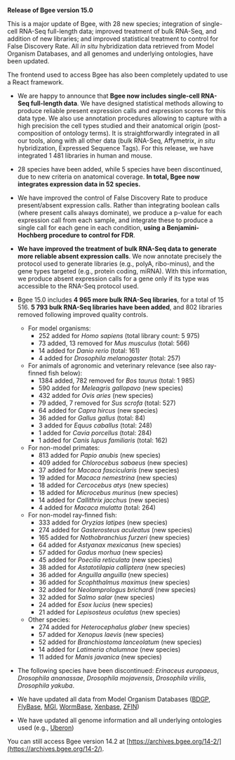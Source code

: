 **Release of Bgee version 15.0**

This is a major update of Bgee, with 28 new species; integration of
single-cell RNA-Seq full-length data; improved treatment of bulk
RNA-Seq, and addition of new libraries; and improved statistical
treatment to control for False Discovery Rate. All *in situ*
hybridization data retrieved from Model Organism Databases, and all
genomes and underlying ontologies, have been updated.

The frontend used to access Bgee has also been completely updated to use a React framework.

* We are happy to announce that
**Bgee now includes single-cell RNA-Seq full-length data**.
We have designed statistical methods allowing to produce
reliable present expression calls and expression scores for this
data type. We also use annotation procedures allowing to capture
with a high precision the cell types studied and their anatomical
origin (post-composition of ontology terms). It is
straightforwardly integrated in all our tools, along with all
other data (bulk RNA-Seq, Affymetrix, <i>in situ</i>
hybridization, Expressed Sequence Tags). For this release, we have
integrated 1 481 libraries in human and mouse.

* 28 species have been added, while 5 species have been
discontinued, due to new criteria on anatomical coverage.
**In total, Bgee now integrates expression data in 52 species.**
* We have improved the control of False Discovery Rate to produce
present/absent expression calls. Rather than integrating boolean
calls (where present calls always dominate), we produce a p-value
for each expression call from each sample, and integrate these to
produce a single call for each gene in each condition,
**using a Benjamini-Hochberg procedure to control for FDR**.
* **We have improved the treatment of bulk RNA-Seq data to generate more reliable absent expression calls**.
We now annotate precisely the protocol used to generate
libraries (e.g., polyA, ribo-minus), and the gene types targeted
(e.g., protein coding, miRNA). With this information, we produce
absent expression calls for a gene only if its type was accessible
to the RNA-Seq protocol used.
* Bgee 15.0 includes **4 965 more bulk RNA-Seq libraries**, for a total of 15 516. **5 793 bulk RNA-Seq libraries have been added**, and 802 libraries removed following improved quality controls.
    * For model organisms:
        * 252 added for *Homo sapiens* (total library count: 5 975)
        * 73 added, 13 removed for *Mus musculus* (total: 566)
        * 14 added for *Danio rerio* (total: 161)
        * 4 added for *Drosophila melanogaster* (total: 257)
    * For animals of agronomic and veterinary relevance (see also ray-finned fish below):
        * 1384 added, 782 removed for *Bos taurus* (total: 1 985)
        * 590 added for *Meleagris gallopavo* (new species)
        * 432 added for *Ovis aries* (new species)
        * 79 added, 7 removed for *Sus scrofa* (total: 527)
        * 64 added for *Capra hircus* (new species)
        * 36 added for *Gallus gallus* (total: 84)
        * 3 added for *Equus caballus* (total: 248)
        * 1 added for *Cavia porcellus* (total: 284)
        * 1 added for *Canis lupus familiaris* (total: 162)
    * For non-model primates:
        * 813 added for *Papio anubis* (new species)
        * 409 added for *Chlorocebus sabaeus* (new species)
        * 37 added for *Macaca fascicularis* (new species)
        * 19 added for *Macaca nemestrina* (new species)
        * 18 added for *Cercocebus atys* (new species)
        * 18 added for *Microcebus murinus* (new species)
        * 14 added for *Callithrix jacchus* (new species)
        * 4 added for *Macaca mulatta* (total: 264)
    * For non-model ray-finned fish:
        * 333 added for *Oryzias latipes* (new species)
        * 274 added for *Gasterosteus aculeatus* (new species)
        * 165 added for *Nothobranchius furzeri* (new species)
        * 64 added for *Astyanax mexicanus* (new species)
        * 57 added for *Gadus morhua* (new species)
        * 45 added for *Poecilia reticulata* (new species)
        * 38 added for *Astatotilapia calliptera* (new species)
        * 36 added for *Anguilla anguilla* (new species)
        * 36 added for *Scophthalmus maximus* (new species)
        * 32 added for *Neolamprologus brichardi* (new species)
        * 32 added for *Salmo salar* (new species)
        * 24 added for *Esox lucius* (new species)
        * 21 added for *Lepisosteus oculatus* (new species)
    * Other species:
        * 274 added for *Heterocephalus glaber* (new species)
        * 57 added for *Xenopus laevis* (new species)
        * 52 added for *Branchiostoma lanceolatum* (new species)
        * 14 added for *Latimeria chalumnae* (new species)
        * 11 added for *Manis javanica* (new species)

* The following species have been discontinued:
    *Erinaceus europaeus*, *Drosophila ananassae*,
    *Drosophila mojavensis*, *Drosophila virilis*,
    *Drosophila yakuba*.

* We have updated all data from Model Organism Databases ([BDGP](https://insitu.fruitfly.org/), [FlyBase](https://flybase.org/), [MGI](http://www.informatics.jax.org/expression.shtml), [WormBase](https://wormbase.org/), [Xenbase](http://www.xenbase.org/), [ZFIN](https://zfin.org/))

* We have updated all genome information and all underlying ontologies used (e.g., [Uberon](http://uberon.org/))

You can still access Bgee version 14.2 at [https://archives.bgee.org/14-2/](https://archives.bgee.org/14-2/).
